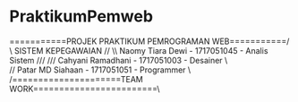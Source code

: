 # PraktikumPemweb
\===========PROJEK PRAKTIKUM PEMROGRAMAN WEB===========/
\\                 SISTEM KEPEGAWAIAN                 //
\\\   Naomy Tiara Dewi  - 1717051045 - Analis Sistem ///
///   Cahyani Ramadhani - 1717051003 - Desainer      \\\
//    Patar MD Siahaan  - 1717051051 - Programmer     \\
/=====================TEAM WORK========================\
